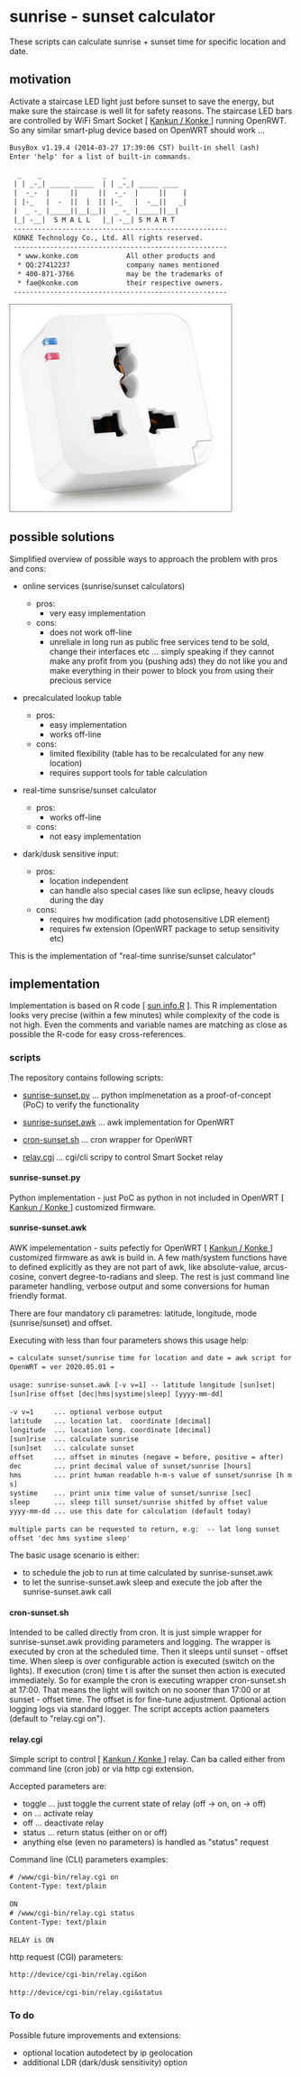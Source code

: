 # sunrise - sunset calculator

These scripts can calculate sunrise + sunset time for specific location and date.

## motivation

Activate a staircase LED light just before sunset to save the energy, but make sure the staircase
is well lit for safety reasons. The staircase LED bars are controlled by WiFi Smart Socket
[ [ Kankun / Konke ](https://openwrt.org/toh/kankun/kk-sp3) ] running OpenRWT. So any similar smart-plug 
device based on OpenWRT should work ...

    BusyBox v1.19.4 (2014-03-27 17:39:06 CST) built-in shell (ash)
    Enter 'help' for a list of built-in commands.
    
      _    _               _    _
     | | _-_| _____ _____  | | _-_| _____ ____
     |  -_-  |     ||     ||  -_-  |     ||    |
     | |-_   |  -  ||  |  || |-_   |  -__||   _|
     |  _ -_ |_____||__|__||  _ -_ |_____||__|
     |_| -__|  S M A L L   |_| -__| S M A R T
     -----------------------------------------------------
     KONKE Technology Co., Ltd. All rights reserved.
     -----------------------------------------------------
      * www.konke.com            All other products and
      * QQ:27412237              company names mentioned
      * 400-871-3766             may be the trademarks of
      * fae@konke.com            their respective owners.
     -----------------------------------------------------

![Smart WiFi Socket Kankun/Konke](/images/konke-sp3.jpg)

## possible solutions

Simplified overview of possible ways to approach the problem with pros and cons:

* online services (sunrise/sunset calculators)
  - pros:
    - very easy implementation
  - cons:
    - does not work off-line
    - unreliale in long run as public free services tend to be sold, change their interfaces etc ... 
    simply speaking
    if they cannot make any profit from you (pushing ads) they do not like you and make
    everything in their power to block you from using their precious service

* precalculated lookup table
  - pros:
    - easy implementation
    - works off-line
  - cons:
    - limited flexibility (table has to be recalculated for any new location)
    - requires support tools for table calculation
  
* real-time sunsrise/sunset calculator
  - pros:
    - works off-line
  - cons:
    - not easy implementation
  
* dark/dusk sensitive input:
  - pros:
    - location independent
    - can handle also special cases like sun eclipse, heavy clouds during the day
  - cons:
    - requires hw modification (add photosensitive LDR element)
    - requires fw extension (OpenWRT package to setup sensitivity etc)
    
This is the implementation of  "real-time sunrise/sunset calculator"
 
## implementation
 
Implementation is based on R code [ [sun.info.R](https://rdrr.io/cran/HelpersMG/src/R/sun.info.R) ].
This R implementation looks very precise (within a few minutes) while complexity of the code is not high.
Even the comments and variable names are matching as close as possible the R-code for easy cross-references.

### scripts

The repository contains following scripts:

* [sunrise-sunset.py](/sunrise-sunset.py) ... python implmenetation as a proof-of-concept (PoC) to verify the functionality 

* [sunrise-sunset.awk](/sunrise-sunset.awk) ... awk implementation for OpenWRT

* [cron-sunset.sh](/cron-sunset.sh) ... cron wrapper for OpenWRT

* [relay.cgi](/relay.cgi) ... cgi/cli scripy to control Smart Socket relay

#### sunrise-sunset.py

Python implementation - just PoC as python in not included in OpenWRT [ [ Kankun / Konke ](https://openwrt.org/toh/kankun/kk-sp3) ] 
customized firmware.

#### sunrise-sunset.awk

AWK impelementation - suits pefectly for OpenWRT [ [ Kankun / Konke ](https://openwrt.org/toh/kankun/kk-sp3) ] customized 
firmware as awk is build in. A few math/system functions have to defined explicitly as they are not part of awk, like 
absolute-value, arcus-cosine, convert degree-to-radians and sleep. The rest is just command line parameter handling, verbose
output and some conversions for human friendly format. 

There are four mandatory cli parametres: latitude, longitude, mode (sunrise/sunset) and offset. 

Executing with less than four parameters shows this usage help:

    = calculate sunset/sunrise time for location and date = awk script for OpenWRT = ver 2020.05.01 =

    usage: sunrise-sunset.awk [-v v=1] -- latitude longitude [sun]set|[sun]rise offset [dec|hms|systime|sleep] [yyyy-mm-dd]

    -v v=1     ... optional verbose output
    latitude   ... location lat.  coordinate [decimal]
    longitude  ... location long. coordinate [decimal]
    [sun]rise  ... calculate sunrise
    [sun]set   ... calculate sunset
    offset     ... offset in minutes (negave = before, positive = after)
    dec        ... print decimal value of sunset/sunrise [hours]
    hms        ... print human readable h-m-s value of sunset/sunrise [h m s]
    systime    ... print unix time value of sunset/sunrise [sec]
    sleep      ... sleep till sunset/sunrise shitfed by offset value
    yyyy-mm-dd ... use this date for calculation (default today)
    
    multiple parts can be requested to return, e.g:  -- lat long sunset offset 'dec hms systime sleep'

The basic usage scenario is either:
* to schedule the job to run at time calculated by sunrise-sunset.awk
* to let the sunrise-sunset.awk sleep and execute the job after the sunrise-sunset.awk call

#### cron-sunset.sh 

Intended to be called directly from cron. It is just simple wrapper for sunrise-sunset.awk providing parameters and logging.
The wrapper is executed by cron at the scheduled time. Then it sleeps until sunset - offset time.
When sleep is over configurable action is executed (switch on the lights). If execution (cron) time t is after
the sunset then action is executed immediately. So for example the cron is executing wrapper cron-sunset.sh at 17:00.
That means the light will switch on no sooner than 17:00 or at sunset - offset time. The offset is for fine-tune adjustment.
Optional action logging logs via standard logger. The script accepts action paameters (default to "relay.cgi on").

#### relay.cgi

Simple script to control [ [ Kankun / Konke ](https://openwrt.org/toh/kankun/kk-sp3) ] relay. Can ba called either from command
line (cron job) or via http cgi extension.

Accepted parameters are:

* toggle ... just toggle the current state of relay (off -> on, on -> off)
* on ... activate relay
* off ... deactivate relay
* status ... return status (either on or off)
* anything else (even no parameters) is handled as "status" request 

Command line (CLI) parameters examples: 

    # /www/cgi-bin/relay.cgi on
    Content-Type: text/plain

    ON
    # /www/cgi-bin/relay.cgi status
    Content-Type: text/plain

    RELAY is ON
    
http request (CGI) parameters:

    http://device/cgi-bin/relay.cgi&on
    
    http://device/cgi-bin/relay.cgi&status

### To do

Possible future improvements and extensions:
- optional location autodetect by ip geolocation
- additional LDR (dark/dusk sensitivity) option





  



